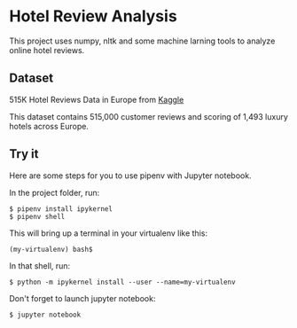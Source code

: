 # Hotel Review Analysis

This project uses numpy, nltk and some machine larning tools to analyze online hotel reviews.

## Dataset
515K Hotel Reviews Data in Europe from [Kaggle](https://www.kaggle.com/jiashenliu/515k-hotel-reviews-data-in-europe)

This dataset contains 515,000 customer reviews and scoring of 1,493 luxury hotels across Europe.

## Try it
Here are some steps for you to use pipenv with Jupyter notebook.

In the project folder, run:

```shell
$ pipenv install ipykernel
$ pipenv shell
```

This will bring up a terminal in your virtualenv like this:

```shell
(my-virtualenv) bash$
```

In that shell, run:

```shell
$ python -m ipykernel install --user --name=my-virtualenv
```

Don't forget to launch jupyter notebook:

```shell
$ jupyter notebook
```